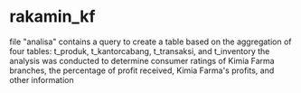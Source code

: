 # rakamin_kf

file "analisa" contains a query to create a table based on the aggregation of four tables: t_produk, t_kantorcabang, t_transaksi, and t_inventory
the analysis was conducted to determine consumer ratings of Kimia Farma branches, the percentage of profit received, Kimia Farma's profits, and other information
